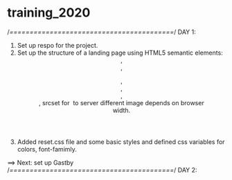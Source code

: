 # training_2020

/*=========================================*/
DAY 1:
   1.  Set up respo for the project. 
   2.  Set up the structure of a landing page using HTML5 semantic elements: <header>,<nav>,<figure>,<main>,<section>,<article><footer>, srcset for <img/> to server different image depends on browser width.
   3.  Added reset.css file and some basic styles and defined css variables for colors, font-famimly.
   
   ==> Next: set up Gastby
/*=========================================*/
DAY 2:
